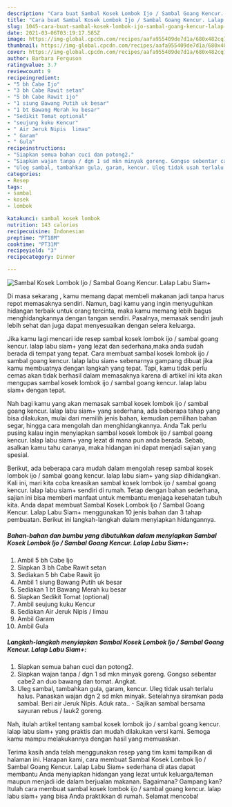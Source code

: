 ```yaml
---
description: "Cara buat Sambal Kosek Lombok Ijo / Sambal Goang Kencur. Lalap Labu Siam+ Sederhana dan Mudah Dibuat"
title: "Cara buat Sambal Kosek Lombok Ijo / Sambal Goang Kencur. Lalap Labu Siam+ Sederhana dan Mudah Dibuat"
slug: 1045-cara-buat-sambal-kosek-lombok-ijo-sambal-goang-kencur-lalap-labu-siam-sederhana-dan-mudah-dibuat
date: 2021-03-06T03:19:17.585Z
image: https://img-global.cpcdn.com/recipes/aafa955409de7d1a/680x482cq70/sambal-kosek-lombok-ijo-sambal-goang-kencur-lalap-labu-siam-foto-resep-utama.jpg
thumbnail: https://img-global.cpcdn.com/recipes/aafa955409de7d1a/680x482cq70/sambal-kosek-lombok-ijo-sambal-goang-kencur-lalap-labu-siam-foto-resep-utama.jpg
cover: https://img-global.cpcdn.com/recipes/aafa955409de7d1a/680x482cq70/sambal-kosek-lombok-ijo-sambal-goang-kencur-lalap-labu-siam-foto-resep-utama.jpg
author: Barbara Ferguson
ratingvalue: 3.7
reviewcount: 9
recipeingredient:
- "5 bh Cabe Ijo"
- "3 bh Cabe Rawit setan"
- "5 bh Cabe Rawit ijo"
- "1 siung Bawang Putih uk besar"
- "1 bt Bawang Merah ku besar"
- "Sedikit Tomat optional"
- "seujung kuku Kencur"
- " Air Jeruk Nipis  limau"
- " Garam"
- " Gula"
recipeinstructions:
- "Siapkan semua bahan cuci dan potong2."
- "Siapkan wajan tanpa / dgn 1 sd mkn minyak goreng. Gongso sebentar cabe2 an duo bawang dan tomat. Angkat."
- "Uleg sambal, tambahkan gula, garam, kencur. Uleg tidak usah terlalu halus. Panaskan wajan dgn 2 sd mkn minyak. Setelahnya siramkan pada sambal. Beri air Jeruk Nipis. Aduk rata.. Sajikan sambal bersama sayuran rebus / lauk2 goreng."
categories:
- Resep
tags:
- sambal
- kosek
- lombok

katakunci: sambal kosek lombok 
nutrition: 143 calories
recipecuisine: Indonesian
preptime: "PT18M"
cooktime: "PT31M"
recipeyield: "3"
recipecategory: Dinner

---
```



![Sambal Kosek Lombok Ijo / Sambal Goang Kencur. Lalap Labu Siam+](https://img-global.cpcdn.com/recipes/aafa955409de7d1a/680x482cq70/sambal-kosek-lombok-ijo-sambal-goang-kencur-lalap-labu-siam-foto-resep-utama.jpg)

Di masa  sekarang , kamu memang dapat membeli makanan jadi tanpa harus repot memasaknya sendiri. Namun, bagi kamu yang ingin menyuguhkan hidangan terbaik untuk orang tercinta, maka kamu memang lebih bagus menghidangkannya dengan tangan sendiri. Pasalnya, memasak sendiri jauh lebih sehat dan juga dapat menyesuaikan dengan selera keluarga.

Jika kamu lagi mencari ide resep sambal kosek lombok ijo / sambal goang kencur. lalap labu siam+ yang lezat dan sederhana,maka anda sudah berada di tempat yang tepat. Cara membuat sambal kosek lombok ijo / sambal goang kencur. lalap labu siam+  sebenarnya gampang dibuat jika kamu membuatnya dengan langkah yang tepat. Tapi, kamu tidak perlu cemas akan tidak berhasil dalam memasaknya 
karena di artikel ini kita akan mengupas sambal kosek lombok ijo / sambal goang kencur. lalap labu siam+ dengan tepat.  



Nah bagi kamu yang akan memasak sambal kosek lombok ijo / sambal goang kencur. lalap labu siam+ yang sederhana, ada beberapa tahap yang bisa dilakukan, mulai dari memilih jenis bahan, kemudian pemilihan bahan segar, hingga cara mengolah dan menghidangkannya. Anda Tak perlu pusing kalau ingin menyiapkan sambal kosek lombok ijo / sambal goang kencur. lalap labu siam+ yang lezat di mana pun anda berada. Sebab, asalkan kamu  tahu caranya, maka hidangan ini dapat menjadi sajian yang spesial.

Berikut, ada beberapa cara mudah dalam mengolah resep sambal kosek lombok ijo / sambal goang kencur. lalap labu siam+ yang siap dihidangkan. Kali ini, mari kita coba kreasikan sambal kosek lombok ijo / sambal goang kencur. lalap labu siam+ sendiri di rumah. Tetap dengan bahan sederhana, sajian ini bisa memberi manfaat untuk membantu menjaga kesehatan tubuh kita. Anda dapat membuat Sambal Kosek Lombok Ijo / Sambal Goang Kencur. Lalap Labu Siam+ menggunakan 10 jenis bahan dan 3 tahap pembuatan. Berikut ini langkah-langkah dalam menyiapkan hidangannya.

<!--inarticleads1-->

##### Bahan-bahan dan bumbu yang dibutuhkan dalam menyiapkan Sambal Kosek Lombok Ijo / Sambal Goang Kencur. Lalap Labu Siam+:

1. Ambil 5 bh Cabe Ijo
1. Siapkan 3 bh Cabe Rawit setan
1. Sediakan 5 bh Cabe Rawit ijo
1. Ambil 1 siung Bawang Putih uk besar
1. Sediakan 1 bt Bawang Merah ku besar
1. Siapkan Sedikit Tomat (optional)
1. Ambil seujung kuku Kencur
1. Sediakan  Air Jeruk Nipis / limau
1. Ambil  Garam
1. Ambil  Gula




<!--inarticleads2-->

##### Langkah-langkah menyiapkan Sambal Kosek Lombok Ijo / Sambal Goang Kencur. Lalap Labu Siam+:

1. Siapkan semua bahan cuci dan potong2.
1. Siapkan wajan tanpa / dgn 1 sd mkn minyak goreng. Gongso sebentar cabe2 an duo bawang dan tomat. Angkat.
1. Uleg sambal, tambahkan gula, garam, kencur. Uleg tidak usah terlalu halus. Panaskan wajan dgn 2 sd mkn minyak. Setelahnya siramkan pada sambal. Beri air Jeruk Nipis. Aduk rata.. - Sajikan sambal bersama sayuran rebus / lauk2 goreng.




Nah, itulah artikel tentang  sambal kosek lombok ijo / sambal goang kencur. lalap labu siam+  yang praktis dan mudah dilakukan versi kami. Semoga kamu mampu melakukannya dengan hasil yang memuaskan. 

Terima kasih anda telah menggunakan resep yang tim kami tampilkan di halaman ini. Harapan kami, cara membuat  Sambal Kosek Lombok Ijo / Sambal Goang Kencur. Lalap Labu Siam+ sederhana di atas dapat membantu Anda menyiapkan hidangan yang lezat untuk keluarga/teman maupun menjadi ide dalam berjualan makanan. Bagaimana? Gampang kan? Itulah cara membuat sambal kosek lombok ijo / sambal goang kencur. lalap labu siam+ yang bisa Anda praktikkan di rumah. Selamat mencoba!

